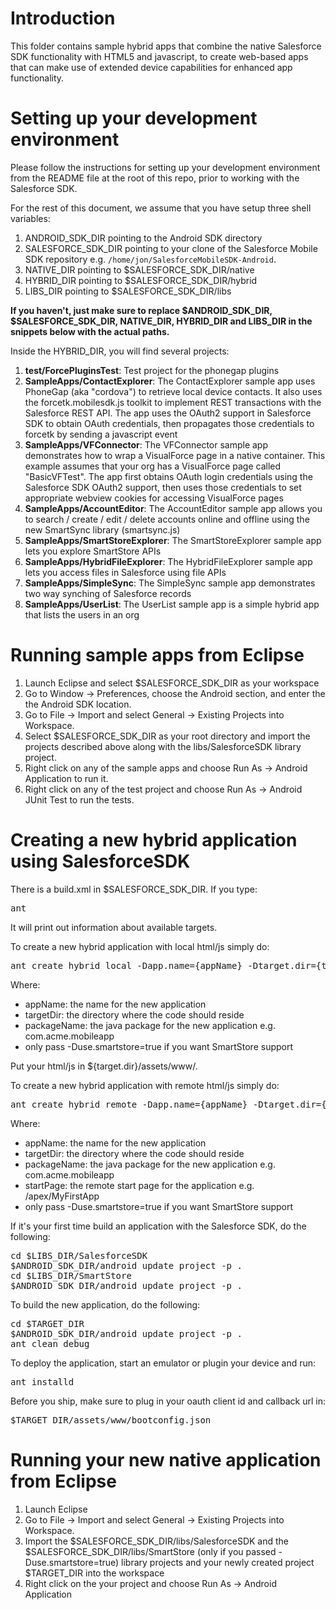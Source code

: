 # Introduction

This folder contains sample hybrid apps that combine the native Salesforce SDK functionality with HTML5 and javascript, to create web-based apps that can make use of extended device capabilities for enhanced app functionality.

# Setting up your development environment

Please follow the instructions for setting up your development environment from the README file at the root of this repo, prior to working with the Salesforce SDK.

For the rest of this document, we assume that you have setup three shell variables:

1. ANDROID_SDK_DIR pointing to the Android SDK directory
2. SALESFORCE_SDK_DIR pointing to your clone of the Salesforce Mobile SDK repository e.g. `/home/jon/SalesforceMobileSDK-Android`.
3. NATIVE_DIR pointing to $SALESFORCE_SDK_DIR/native
4. HYBRID_DIR pointing to $SALESFORCE_SDK_DIR/hybrid
5. LIBS_DIR pointing to $SALESFORCE_SDK_DIR/libs

**If you haven't, just make sure to replace $ANDROID_SDK_DIR, $SALESFORCE_SDK_DIR, NATIVE_DIR, HYBRID_DIR and LIBS_DIR in the snippets below with the actual paths.**

Inside the HYBRID_DIR, you will find several projects:

1. **test/ForcePluginsTest**: Test project for the phonegap plugins
2. **SampleApps/ContactExplorer**: The ContactExplorer sample app uses PhoneGap (aka "cordova") to retrieve local device contacts.  It also uses the forcetk.mobilesdk.js toolkit to implement REST transactions with the Salesforce REST API.  The app uses the OAuth2 support in Salesforce SDK to obtain OAuth credentials, then propagates those credentials to forcetk by sending a javascript event
3. **SampleApps/VFConnector**: The VFConnector sample app demonstrates how to wrap a VisualForce page in a native container.  This example assumes that your org has a VisualForce page called "BasicVFTest".  The app first obtains OAuth login credentials using the Salesforce SDK OAuth2 support, then uses those credentials to set appropriate webview cookies for accessing VisualForce pages
4. **SampleApps/AccountEditor**: The AccountEditor sample app allows you to search / create / edit / delete accounts online and offline using the new SmartSync library (smartsync.js)
5. **SampleApps/SmartStoreExplorer**: The SmartStoreExplorer sample app lets you explore SmartStore APIs
6. **SampleApps/HybridFileExplorer**: The HybridFileExplorer sample app lets you access files in Salesforce using file APIs
7. **SampleApps/SimpleSync**: The SimpleSync sample app demonstrates two way synching of Salesforce records
8. **SampleApps/UserList**: The UserList sample app is a simple hybrid app that lists the users in an org

# Running sample apps from Eclipse

1. Launch Eclipse and select $SALESFORCE_SDK_DIR as your workspace 
2. Go to Window -> Preferences, choose the Android section, and enter the the Android SDK location.
3. Go to File -> Import and select General -> Existing Projects into Workspace.
4. Select $SALESFORCE_SDK_DIR as your root directory and import the projects described above along with the libs/SalesforceSDK library project.
5. Right click on any of the sample apps and choose Run As -> Android Application to run it.
6. Right click on any of the test project and choose Run As -> Android JUnit Test to run the tests.


# Creating a new hybrid application using SalesforceSDK

There is a build.xml in $SALESFORCE_SDK_DIR.
If you type:
<pre>
ant
</pre>

It will print out information about available targets.

To create a new hybrid application with local html/js simply do:
<pre>
ant create_hybrid_local -Dapp.name={appName} -Dtarget.dir={targetDir} -Dpackage.name={packageName} [-Duse.smartstore=true]
</pre>

Where:
* appName: the name for the new application 
* targetDir: the directory where the code should reside 
* packageName: the java package for the new application e.g. com.acme.mobileapp
* only pass -Duse.smartstore=true if you want SmartStore support

Put your html/js in ${target.dir}/assets/www/.

To create a new hybrid application with remote html/js simply do:
<pre>
ant create_hybrid_remote -Dapp.name={appName} -Dtarget.dir={targetDir} -Dpackage.name={packageName} -Dstart.page={startPage} [-Duse.smartstore=true]
</pre>

Where:
* appName: the name for the new application 
* targetDir: the directory where the code should reside 
* packageName: the java package for the new application e.g. com.acme.mobileapp
* startPage: the remote start page for the application e.g. /apex/MyFirstApp
* only pass -Duse.smartstore=true if you want SmartStore support


If it's your first time build an application with the Salesforce SDK, do the following:
<pre>
cd $LIBS_DIR/SalesforceSDK
$ANDROID_SDK_DIR/android update project -p .
cd $LIBS_DIR/SmartStore
$ANDROID_SDK_DIR/android update project -p .
</pre>

To build the new application, do the following:
<pre>
cd $TARGET_DIR
$ANDROID_SDK_DIR/android update project -p .
ant clean debug
</pre>

To deploy the application, start an emulator or plugin your device and run:
<pre>
ant installd
</pre>

Before you ship, make sure to plug in your oauth client id and callback url in:
<pre>
$TARGET_DIR/assets/www/bootconfig.json
</pre>

# Running your new native application from Eclipse
1. Launch Eclipse
2. Go to File -> Import and select General -> Existing Projects into Workspace.
3. Import the $SALESFORCE_SDK_DIR/libs/SalesforceSDK and the $SALESFORCE_SDK_DIR/libs/SmartStore (only if you passed -Duse.smartstore=true) library projects and your newly created project $TARGET_DIR into the workspace
4. Right click on the your project and choose Run As -> Android Application

